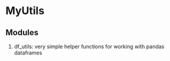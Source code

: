 # MyUtils

## Modules

1. df_utils:  very simple helper functions for working with pandas dataframes